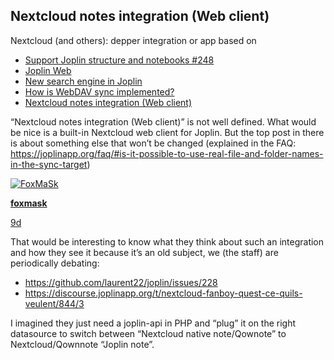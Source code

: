 ## Nextcloud notes integration (Web client)

Nextcloud (and others): depper integration or app based on

- [Support Joplin structure and notebooks #248](https://github.com/nextcloud/notes/issues/248)
- [Joplin Web](https://discourse.joplinapp.org/t/joplin-web-web-application-companion-for-joplin/555)
- [New search engine in Joplin](https://discourse.joplinapp.org/t/new-search-engine-in-joplin/1479)
- [How is WebDAV sync implemented?](https://discourse.joplinapp.org/t/how-is-webdav-sync-implemented/3102)
- [Nextcloud notes integration (Web client)](https://github.com/laurent22/joplin/issues/228)


“Nextcloud notes integration (Web client)” is not well defined. What would be nice is a built-in Nextcloud web client for Joplin. But the top post in there is about something else that won’t be changed (explained in the FAQ: https://joplinapp.org/faq/#is-it-possible-to-use-real-file-and-folder-names-in-the-sync-target)


[![FoxMaSk](https://sjc3.discourse-cdn.com/standard14/user_avatar/discourse.joplinapp.org/foxmask/45/9_2.png)](https://discourse.joplinapp.org/u/foxmask)

**[foxmask](https://discourse.joplinapp.org/u/foxmask)**

[9d](https://discourse.joplinapp.org/t/shall-joplin-apply-as-organisation-at-google-summer-of-code/3651/10?u=packelend)



That would be interesting to know what they think about such an integration and how they see it because it’s an old subject, we (the staff) are periodically debating:

- https://github.com/laurent22/joplin/issues/228
- https://discourse.joplinapp.org/t/nextcloud-fanboy-quest-ce-quils-veulent/844/3

I imagined they just need a joplin-api in PHP and “plug” it on the right datasource to switch between “Nextcloud native note/Qownote” to Nextcloud/Qownnote “Joplin note”.
